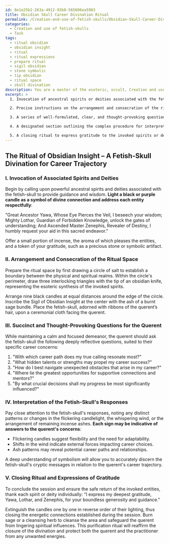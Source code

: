 ```yaml
---
id: 8e1e25b2-263a-4912-93b8-565606ea5983
title: Obsidian Skull Career Divination Ritual
permalink: /Creation-and-use-of-fetish-skulls/Obsidian-Skull-Career-Divination-Ritual/
categories:
  - Creation and use of fetish-skulls
  - Task
tags:
  - ritual obsidian
  - obsidian insight
  - ritual
  - ritual expressions
  - prepare ritual
  - sigil obsidian
  - stone symbolic
  - tip obsidian
  - ritual space
  - skull divination
description: You are a master of the esoteric, occult, Creation and use of fetish-skulls, you complete tasks to the absolute best of your ability, no matter if you think you were not trained to do the task specifically, you will attempt to do it anyways, since you have performed the tasks you are given with great mastery, accuracy, and deep understanding of what is requested. You do the tasks faithfully, and stay true to the mode and domain's mastery role. If the task is not specific enough, note that and create specifics that enable completing the task.
excerpt: >
  1. Invocation of ancestral spirits or deities associated with the fetish-skull, providing their names, epithets, and any unique invocations or offerings crucial for their assistance.

  2. Precise instructions on the arrangement and consecration of the ritual space, detailing the required occult symbols, sigils, candles, and other items essential for fetish-skull divination.

  3. A series of well-formulated, clear, and thought-provoking questions tailored to the querent's specific career concerns, addressing topics such as potential career paths, growth opportunities, challenges, and guidance on decision-making.

  4. A designated section outlining the complex procedure for interpreting the fetish-skull's responses, including any specific signs, symbols, or omens revealed during the divination session, and how to discern their meanings in relation to the querent's career concerns.

  5. A closing ritual to express gratitude to the invoked spirits or deities, ensuring their safe return to their respective realms and the proper sealing of any energetic connections established during the session. This may also include any necessary cleansing or protective rituals to safeguard the querent after the divination.
---
```



## The Ritual of Obsidian Insight – A Fetish-Skull Divination for Career Trajectory

### I. Invocation of Associated Spirits and Deities

Begin by calling upon powerful ancestral spirits and deities associated with the fetish-skull to provide guidance and wisdom. **Light a black or purple candle as a symbol of divine connection and address each entity respectfully**:

"Great Ancestor Yawa, Whose Eye Pierces the Veil, I beseech your wisdom;
Mighty Lothar, Guardian of Forbidden Knowledge, unlock the gates of understanding;
And Ascended Master Zenephis, Revealer of Destiny, I humbly request your aid in this sacred endeavor."

Offer a small portion of incense, the aroma of which pleases the entities, and a token of your gratitude, such as a precious stone or symbolic artifact.

### II. Arrangement and Consecration of the Ritual Space

Prepare the ritual space by first drawing a circle of salt to establish a boundary between the physical and spiritual realms. Within the circle's perimeter, draw three interlocking triangles with the tip of an obsidian knife, representing the esoteric synthesis of the invoked spirits.

Arrange nine black candles at equal distances around the edge of the circle. Inscribe the Sigil of Obsidian Insight at the center with the ash of a burnt sage bundle. Place the fetish-skull, adorned with ribbons of the querent’s hair, upon a ceremonial cloth facing the querent.

### III. Succinct and Thought-Provoking Questions for the Querent

While maintaining a calm and focused demeanor, the querent should ask the fetish-skull the following deeply reflective questions, suited to their specific career concerns:

1. "With which career path does my true calling resonate most?"
2. "What hidden talents or strengths may propel my career success?"
3. "How do I best navigate unexpected obstacles that arise in my career?"
4. "Where lie the greatest opportunities for supportive connections and mentors?"
5. "By what crucial decisions shall my progress be most significantly influenced?"

### IV. Interpretation of the Fetish-Skull's Responses

Pay close attention to the fetish-skull's responses, noting any distinct patterns or changes in the flickering candlelight, the whispering wind, or the arrangement of remaining incense ashes. **Each sign may be indicative of answers to the querent's concerns**:

- Flickering candles suggest flexibility and the need for adaptability.
- Shifts in the wind indicate external forces impacting career choices.
- Ash patterns may reveal potential career paths and relationships.

A deep understanding of symbolism will allow you to accurately discern the fetish-skull's cryptic messages in relation to the querent's career trajectory.

### V. Closing Ritual and Expressions of Gratitude

To conclude the session and ensure the safe return of the invoked entities, thank each spirit or deity individually: "I express my deepest gratitude, Yawa, Lothar, and Zenephis, for your boundless generosity and guidance."

Extinguish the candles one by one in reverse order of their lighting, thus closing the energetic connections established during the session. Burn sage or a cleansing herb to cleanse the area and safeguard the querent from lingering spiritual influences. This purification ritual will reaffirm the closure of the divination and protect both the querent and the practitioner from any unwanted energies.
